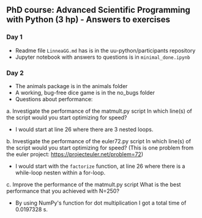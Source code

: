 ## PhD course: Advanced Scientific Programming with Python (3 hp) - Answers to exercises 

### Day 1 

- Readme file `LinneaGG.md` has is in the uu-python/participants repository
- Jupyter notebook with answers to questions is in `minimal_done.ipynb`

### Day 2
- The animals package is in the animals folder
- A working, bug-free dice game is in the no_bugs folder
- Questions about performance:

a. Investigate the performance of the matmult.py script
In which line(s) of the script would you start optimizing for speed?

- I would start at line 26 where there are 3 nested loops. 

b. Investigate the performance of the euler72.py script
In which line(s) of the script would you start optimizing for speed? (This is one problem from the euler project: https://projecteuler.net/problem=72)

- I would start with the `factorize` function, at line 26 where there is a while-loop nesten within a for-loop. 

c. Improve the performance of the matmult.py script
What is the best performance that you achieved with N=250?

- By using NumPy's function for dot multiplication I got a total time of 0.0197328 s. 
